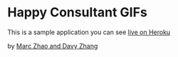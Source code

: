 # Happy Consultant GIFs

This is a sample application you can see [live on Heroku](https://ipp-sample-app.herokuapp.com/)

by [Marc Zhao and Davy Zhang](https://www.linkedin.com/in/marc-zhao-8344a3104?authType=NAME_SEARCH&authToken=iaHS&locale=en_US&trk=tyah&trkInfo=clickedVertical%3Amynetwork%2CclickedEntityId%3A443134696%2CauthType%3ANAME_SEARCH%2Cidx%3A1-1-1%2CtarId%3A1476775746164%2Ctas%3Amarc%20zhao)